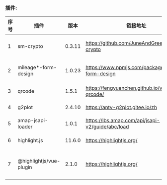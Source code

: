 
### 插件:

| 序号    | 插件 | 版本 | 链接地址       | 用途 |
| ------- |--- | ----- | ------------- | ----- |
| 1       | sm-crypto | 0.3.11 | https://github.com/JuneAndGreen/sm-crypto    | 项目内部加解密 |
| 2       | mileage*-form-design| 1.0.23 | https://www.npmjs.com/package/mileage-form-design | 工作流表单设计 |
| 3       | qrcode | 1.5.1 | https://fengyuanchen.github.io/vue-qrcode/ | 二维码生成 |
| 4       | g2plot | 2.4.10 | https://antv-g2plot.gitee.io/zh | G2Plot图表 |
| 5       | amap-jsapi-loader | 1.0.1 | https://lbs.amap.com/api/jsapi-v2/guide/abc/load | 高德地图 |
| 6       | highlight.js | 11.6.0 | https://highlightjs.org/ | 代码高亮 |
| 7       | @highlightjs/vue-plugin | 2.1.0 | https://highlightjs.org/ | 代码高亮支持Vue3的插件 |*

